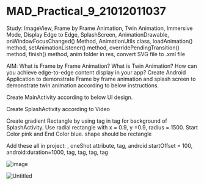 # MAD_Practical_9_21012011037
Study: ImageView, Frame by Frame Animation, Twin Animation, Immersive Mode, Display Edge to Edge, SplashScreen, AnimationDrawable, onWindowFocusChanged() Method, AnimationUtils class, loadAnimation() method, setAnimationListener() method, overridePendingTransition() method, finish() method, anim folder in res, convert SVG file to .xml file

AIM: What is Frame by Frame Animation? What is Twin Animation? How can you achieve edge-to-edge content display in your app?  Create Android Application to demonstrate Frame by frame animation and splash screen to demonstrate twin animation according to below instructions.

Create MainActivity according to below UI design.

Create SplashActivity according to Video

Create gradient Rectangle by using <gradient> tag in <shape> tag for background of SplashActivity. Use radial rectangle with x = 0.9, y =0.9, radius = 1500. Start Color pink and End Color blue. shape should be rectangle

Add these all in project: <animation-list>, oneShot attribute, <set> tag, android:startOffset = 100, android:duration=1000, <scale> tag, <translate> tag, <rotate> tag, <alpha> tag

![image](https://github.com/Vivekkanjiya/MAD_Practical_9_21012011037/assets/98510847/ba29aaa4-cdc1-4a86-8ca3-4d17fd1a5fee)

![Untitled](https://github.com/Vivekkanjiya/MAD_Practical_9_21012011037/assets/98510847/f2591376-cd04-4cad-8a55-772bbe5aeede)
